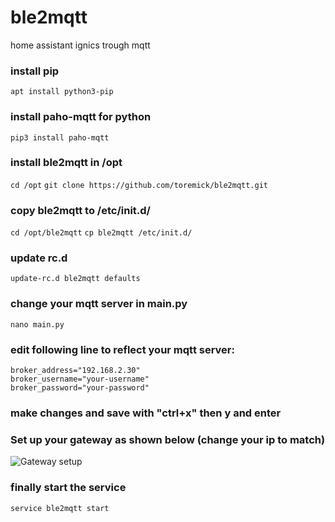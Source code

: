 # ble2mqtt
home assistant ignics trough mqtt

### install pip  
```apt install python3-pip```


### install paho-mqtt for python  
```pip3 install paho-mqtt```  


### install ble2mqtt in /opt
```cd /opt```
```git clone https://github.com/toremick/ble2mqtt.git```



### copy ble2mqtt to /etc/init.d/
```cd /opt/ble2mqtt```
```cp ble2mqtt /etc/init.d/```
### update rc.d
```update-rc.d ble2mqtt defaults```

### change your mqtt server in main.py   
```nano main.py```   
### edit following line to reflect your mqtt server:    
```broker_address="192.168.2.30"```      
```broker_username="your-username"```  
```broker_password="your-password"```  
### make changes and save with "ctrl+x" then y and enter    


### Set up your gateway as shown below (change your ip to match)


![Gateway setup](/images/setup%20gateway.PNG)



### finally start the service  
```service ble2mqtt start``` 
